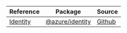 | Reference | Package | Source |
|---|---|---|
|[Identity](identity-readme.md)|[@azure/identity](https://www.npmjs.com/package/@azure/identity)|[Github](https://github.com/Azure/azure-sdk-for-js/blob/main/sdk/identity/identity)|
